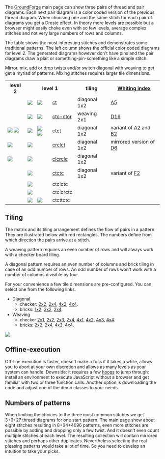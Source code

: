 The [GroundForge] main page can show three pairs of thread and pair diagrams.
Each next pair diagram is a color coded version of the previous thread diagram.
When choosing one and the same stitch for each pair of diagrams you get a Droste effect.
In theory more levels are possible but a browser might easily choke even with so few levels,
average complex stitches and not very large numbers of rows and columns.

The table shows the most interesting stitches and demonstrates some traditional patterns.
The left column shows the official color coded diagrams for level 2.
The generated diagrams however don't have pins and the pair diagrams
draw a plait or something-pin-something like a simple stitch.

Mirror, mix, add or drop twists and/or switch diagonal with weaving to get get a myriad of patterns.
Mixing stitches requires larger tile dimensions.

<table>
    <tr>
        <th>level 2</th>
        <th colspan="3">level 1</th>
        <th>tiling</th>
        <th><a href="Whiting-index">Whiting index</a></th>
    </tr>
    <tr>
        <td></td>
        <td><img src="https://raw.githubusercontent.com/wiki/d-bl/GroundForge/stitches/ct.png"></td>
        <td><img src="https://raw.githubusercontent.com/wiki/d-bl/GroundForge/stitches/ct-color1.png"></td>
        <td><a href="https://d-bl.github.io/GroundForge/index.html?m=5-;bricks;7;5;0;0&s1=ct&s2=ctct&s3=&#diagrams"
        >ct</a></td>
        <td>diagonal 1x2</td>
        <td><a href="http://gwydir.demon.co.uk/jo/lace/whiting/page75.htm">A5</a></td>
    </tr>
    <tr>
        <td></td>
        <td><img src="https://raw.githubusercontent.com/wiki/d-bl/GroundForge/stitches/ctc-ctcr.png"></td>
        <td><img src="https://raw.githubusercontent.com/wiki/d-bl/GroundForge/stitches/ctc-ctcr-color.png"></td>
        <td>
            <a href="https://d-bl.github.io/GroundForge/index.html?m=8%0A1;checker;8;6;0;0&s1=A1%3Dctc,A2%3Dctcr&s2=ctc,A24%3Dtctct,A12%3Dctcr,A13%3Dctcr,A20%3Dctc,A21%3Dctcl,A23%3Dctcl&s3=ctct"
            >ctc-ctcr</a></td>
        <td>weaving 2x1</td>
        <td><a href="http://gwydir.demon.co.uk/jo/lace/whiting/page150.htm">D16</a></td>
    </tr>
    <tr>
        <td><img src="https://raw.githubusercontent.com/wiki/d-bl/GroundForge/stitches/ctct-color2a.png"> <img src="https://raw.githubusercontent.com/wiki/d-bl/GroundForge/stitches/ctct-color2b.png"></td>
        <td><img src="https://raw.githubusercontent.com/wiki/d-bl/GroundForge/stitches/ctct.png"></td>
        <td><img src="https://raw.githubusercontent.com/wiki/d-bl/GroundForge/stitches/ctct-color1a.png"> <img src="https://raw.githubusercontent.com/wiki/d-bl/GroundForge/stitches/ctct-color1b.png"></td>
        <td><a href="https://d-bl.github.io/GroundForge/index.html?m=5-;bricks;7;5;0;0&s1=ctct&s2=cross=ctct,twist=ct&s3=&#diagrams"
        >ctct</a></td>
        <td>diagonal 1x2</td>
        <td>variant of <a href="http://gwydir.demon.co.uk/jo/lace/whiting/page71.htm">A2</a> and <a href="http://gwydir.demon.co.uk/jo/lace/whiting/page95.htm">B2</a></td>
    </tr>
    <tr>
        <td><img src="https://raw.githubusercontent.com/wiki/d-bl/GroundForge/stitches/crclct-color2.png"></td>
        <td><img src="https://raw.githubusercontent.com/wiki/d-bl/GroundForge/stitches/crclct.png"></td>
        <td></td>
        <td><a href="https://d-bl.github.io/GroundForge/index.html?m=5-;bricks;7;5;0;0&s1=crclct&s2=ctct,B12=ct,B15=ct,B16=ct&s3=&#diagrams"
        >crclct</a></td>
        <td>diagonal 1x2</td>
        <td>mirrored version of <a href="http://gwydir.demon.co.uk/jo/lace/whiting/page139.htm">D6</a></td>
    </tr>
    <tr>
        <td><img src="https://raw.githubusercontent.com/wiki/d-bl/GroundForge/stitches/clcrclc-color2.png"></td>
        <td><img src="https://raw.githubusercontent.com/wiki/d-bl/GroundForge/stitches/clcrclc.png"></td>
        <td></td>
        <td>
            <a href="https://d-bl.github.io/GroundForge/index.html?m=5-;bricks;7;5;0;0&s1=clcrclc&s2=ctc,B13=ctcrrctcrr,B15=ctcll,B16=ctctt&s3=&#diagrams"
            >clcrclc</a></td>
        <td>diagonal 1x2</td>
        <td></td>
    </tr>
    <tr>
        <td></td>
        <td><img src="https://raw.githubusercontent.com/wiki/d-bl/GroundForge/stitches/ctctc.png"></td>
        <td></td>
        <td>
            <a href="https://d-bl.github.io/GroundForge/index.html?m=5-;bricks;7;5;0;0&s1=ctctc&s2=ctc,B14=ctcll,B15=ctcrr,B16=ctctt&s3=&#diagrams"
            >ctctc</a></td>
        <td>diagonal 1x2</td>
        <td>variant of <a href="http://gwydir.demon.co.uk/jo/lace/whiting/page178.htm">F2</a></td>
    </tr>
    <tr>
        <td></td>
        <td><img src="https://raw.githubusercontent.com/wiki/d-bl/GroundForge/stitches/ctclctc.png"></td>
        <td></td>
        <td>ctclctc</td>
        <td></td>
        <td></td>
    </tr>
    <tr>
        <td></td>
        <td><img src="https://raw.githubusercontent.com/wiki/d-bl/GroundForge/stitches/ctclcrctc.png"></td>
        <td></td>
        <td>ctclcrctc</td>
        <td></td>
        <td></td>
    </tr>
    <tr>
        <td></td>
        <td><img src="https://raw.githubusercontent.com/wiki/d-bl/GroundForge/stitches/ctcttctc.png"></td>
        <td><img src="https://raw.githubusercontent.com/wiki/d-bl/GroundForge/stitches/ctcttctc-color1.png"></td>
        <td>ctcttctc</td>
        <td></td>
        <td></td>
    </tr>
</table>


Tiling
------

The matrix and its tiling arrangement defines the flow of pairs in a pattern.
They are illustrated below with red rectangles.
The numbers define from which direction the pairs arrive at a stitch.

A weaving pattern requires an even number of rows and
will always work with a checker board tiling.

A diagonal pattern requires an even number of columns
and brick tiling in case of an odd number of rows.
An odd number of rows won't work with a number of columns divisible by four.

For your convenience a few tile dimensions are pre-configured.
You can select one from the following links.

* Diagonal
  * checker:
    [2x2](https://d-bl.github.io/GroundForge/?m=5-%0D-5;checker;8;5;0;0),
    [2x4](https://d-bl.github.io/GroundForge/?m=5-5-%0D-5-5;checker;9;5;0;0),
    [4x2](https://d-bl.github.io/GroundForge/?m=5-%0D-5%0D5-%0D-5;checker;9;5;0;0),
    [4x4](https://d-bl.github.io/GroundForge/?m=5-5-%0D-5-5%0D5-5-%0D-5-5;checker;10;6;0;0).
  * bricks:
    [1x2](https://d-bl.github.io/GroundForge/?m=5-;bricks;7;5;0;0),
    [3x2](https://d-bl.github.io/GroundForge/?m=5-%0D-5%0D5-;bricks;9;6;0;0),
    [2x4](https://d-bl.github.io/GroundForge/?m=5-5-%0D-5-5;bricks;9;5;0;0).
* Weaving
  * checker
    [2x1](https://d-bl.github.io/GroundForge/?m=8%0D1;checker;5;5;0;0),
    [2x2](https://d-bl.github.io/GroundForge/?m=88%0D11;checker;5;5;0;0),
    [2x3](https://d-bl.github.io/GroundForge/?m=888%0D111;checker;5;5;0;0),
    [2x4](https://d-bl.github.io/GroundForge/?m=8888%0D1111;checker;6;6;0;0),
    [4x1](https://d-bl.github.io/GroundForge/?m=8%0D1%0D8%0D1;checker;5;5;0;0),
    [4x2](https://d-bl.github.io/GroundForge/?m=88%0D11%0D88%0D11;checker;6;6;0;0),
    [4x3](https://d-bl.github.io/GroundForge/?m=888%0D111%0D888%0D111;checker;8;4;0;0),
    [4x4](https://d-bl.github.io/GroundForge/?m=8888%0D1111%0D8888%0D1111;checker;6;6;0;0).
  * bricks:
    [2x2](https://d-bl.github.io/GroundForge/?m=88%0D11;bricks;5;5;0;0),
    [2x4](https://d-bl.github.io/GroundForge/?m=8888%0D1111;bricks;6;6;0;0),
    [4x2](https://d-bl.github.io/GroundForge/?m=88%0D11%0D88%0D11;bricks;6;6;0;0),
    [4x4](https://d-bl.github.io/GroundForge/?m=8888%0D1111%0D8888%0D1111;bricks;6;6;0;0).

![](https://raw.githubusercontent.com/wiki/d-bl/GroundForge/images/base-patterns.png)

Offline-execution
-----------------

Off-line execution is faster, doesn't make a fuss if it takes a while,
allows you to abort at your own discretion and allows as many levels as your system can handle.
Downside: it requires a few [hoops] to jump through:
install an environment to execute JavaScript without a browser and get familiar with two or three function calls.
Another option is downloading the code and adjust one of the demo classes to your needs.

Numbers of patterns
-------------------

When limiting the choices to the three most common stitches
we get 3+9+27 thread diagrams for one start pattern.
The main page show about eight stitches resulting in 8+64+4096 patterns,
even more stitches are possible by adding and dropping only a few twist.
And it doesn't even count multiple stitches at each level.
The resulting collection will contain mirrored stitches and perhaps other duplicates.
Nevertheless selecting the real pleasing patterns would take a lot of time.
So you need to develop an intuition to take your picks.

[GroundForge]: https://d-bl.github.io/GroundForge/
[hoops]: https://github.com/d-bl/GroundForge/blob/master/docs/API.md
